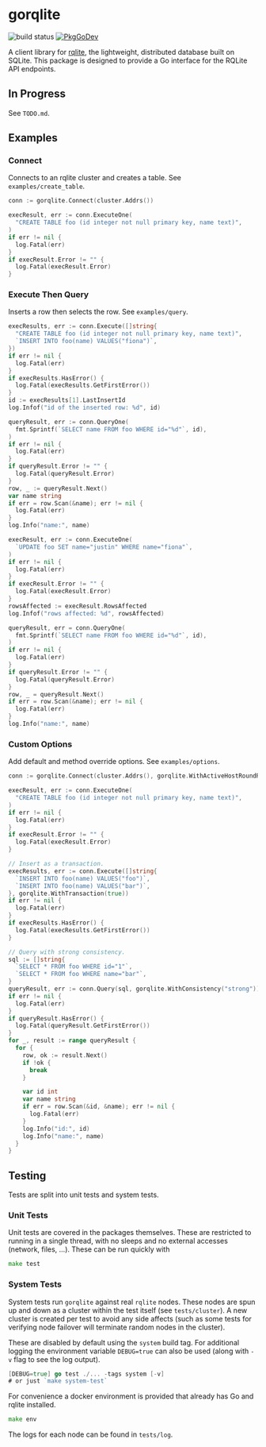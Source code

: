# gorqlite
![build status](https://app.travis-ci.com/dunstall/gorqlite.svg?branch=main)
[![PkgGoDev](https://pkg.go.dev/badge/github.com/dunstall/gorqlite)](https://pkg.go.dev/github.com/dunstall/gorqlite?tab=doc)

A client library for [rqlite](https://github.com/rqlite/rqlite), the
lightweight, distributed database built on SQLite. This package is designed to
provide a Go interface for the RQLite API endpoints.

## In Progress
See `TODO.md`.

## Examples
### Connect
Connects to an rqlite cluster and creates a table. See `examples/create_table`.
```go
conn := gorqlite.Connect(cluster.Addrs())

execResult, err := conn.ExecuteOne(
  "CREATE TABLE foo (id integer not null primary key, name text)",
)
if err != nil {
  log.Fatal(err)
}
if execResult.Error != "" {
  log.Fatal(execResult.Error)
}
```

### Execute Then Query
Inserts a row then selects the row. See `examples/query`.
```go
execResults, err := conn.Execute([]string{
  "CREATE TABLE foo (id integer not null primary key, name text)",
  `INSERT INTO foo(name) VALUES("fiona")`,
})
if err != nil {
  log.Fatal(err)
}
if execResults.HasError() {
  log.Fatal(execResults.GetFirstError())
}
id := execResults[1].LastInsertId
log.Infof("id of the inserted row: %d", id)

queryResult, err := conn.QueryOne(
  fmt.Sprintf(`SELECT name FROM foo WHERE id="%d"`, id),
)
if err != nil {
  log.Fatal(err)
}
if queryResult.Error != "" {
  log.Fatal(queryResult.Error)
}
row, _ := queryResult.Next()
var name string
if err = row.Scan(&name); err != nil {
  log.Fatal(err)
}
log.Info("name:", name)

execResult, err := conn.ExecuteOne(
  `UPDATE foo SET name="justin" WHERE name="fiona"`,
)
if err != nil {
  log.Fatal(err)
}
if execResult.Error != "" {
  log.Fatal(execResult.Error)
}
rowsAffected := execResult.RowsAffected
log.Infof("rows affected: %d", rowsAffected)

queryResult, err = conn.QueryOne(
  fmt.Sprintf(`SELECT name FROM foo WHERE id="%d"`, id),
)
if err != nil {
  log.Fatal(err)
}
if queryResult.Error != "" {
  log.Fatal(queryResult.Error)
}
row, _ = queryResult.Next()
if err = row.Scan(&name); err != nil {
  log.Fatal(err)
}
log.Info("name:", name)
```

### Custom Options
Add default and method override options. See `examples/options`.
```go
conn := gorqlite.Connect(cluster.Addrs(), gorqlite.WithActiveHostRoundRobin(false))

execResult, err := conn.ExecuteOne(
  "CREATE TABLE foo (id integer not null primary key, name text)",
)
if err != nil {
  log.Fatal(err)
}
if execResult.Error != "" {
  log.Fatal(execResult.Error)
}

// Insert as a transaction.
execResults, err := conn.Execute([]string{
  `INSERT INTO foo(name) VALUES("foo")`,
  `INSERT INTO foo(name) VALUES("bar")`,
}, gorqlite.WithTransaction(true))
if err != nil {
  log.Fatal(err)
}
if execResults.HasError() {
  log.Fatal(execResults.GetFirstError())
}

// Query with strong consistency.
sql := []string{
  `SELECT * FROM foo WHERE id="1"`,
  `SELECT * FROM foo WHERE name="bar"`,
}
queryResult, err := conn.Query(sql, gorqlite.WithConsistency("strong"))
if err != nil {
  log.Fatal(err)
}
if queryResult.HasError() {
  log.Fatal(queryResult.GetFirstError())
}
for _, result := range queryResult {
  for {
    row, ok := result.Next()
    if !ok {
      break
    }

    var id int
    var name string
    if err = row.Scan(&id, &name); err != nil {
      log.Fatal(err)
    }
    log.Info("id:", id)
    log.Info("name:", name)
  }
}
```

## Testing
Tests are split into unit tests and system tests.

### Unit Tests
Unit tests are covered in the packages themselves. These are restricted to running in a single thread, with no sleeps and no external accesses (network, files, ...). These can be run quickly with
```go
make test
```

### System Tests
System tests run `gorqlite` against real `rqlite` nodes. These nodes are spun up and down as a cluster within the test itself (see `tests/cluster`). A new cluster is created per test to avoid any side affects (such as some tests for verifying node failover will terminate random nodes in the cluster).

These are disabled by default using the `system` build tag. For additional logging the environment variable `DEBUG=true` can also be used (along with `-v` flag to see the log output).
```go
[DEBUG=true] go test ./... -tags system [-v]
# or just `make system-test`
```

For convenience a docker environment is provided that already has Go and rqlite
installed.
```go
make env
```

The logs for each node can be found in `tests/log`.
